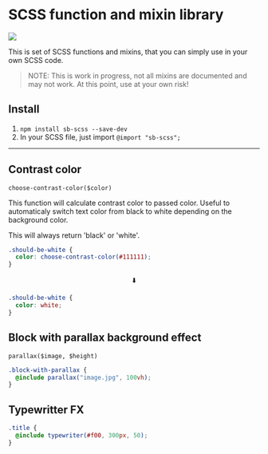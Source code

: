 # SCSS function and mixin library

![](https://nodei.co/npm/sb-scss.png?downloads=true&downloadRank=true&stars=true)

This is set of SCSS functions and mixins, that you can simply use in your own SCSS code.

> NOTE: This is work in progress, not all mixins are documented and may not work. At this point, use at your own risk!

## Install

1. `npm install sb-scss --save-dev`
2. In your SCSS file, just import `@import "sb-scss";`

---

## Contrast color

`choose-contrast-color($color)`

This function will calculate contrast color to passed color. Useful to automaticaly switch text color from black to white depending on the background color.

This will always return 'black' or 'white'.

```scss
.should-be-white {
  color: choose-contrast-color(#111111);
}
```

<p align="center">⬇️</p>

```css
.should-be-white {
  color: white;
}
```

## Block with parallax background effect

`parallax($image, $height)`

```scss
.block-with-parallax {
  @include parallax("image.jpg", 100vh);
}
```

## Typewritter FX

```scss
.title {
  @include typewriter(#f00, 300px, 50);
}
```
